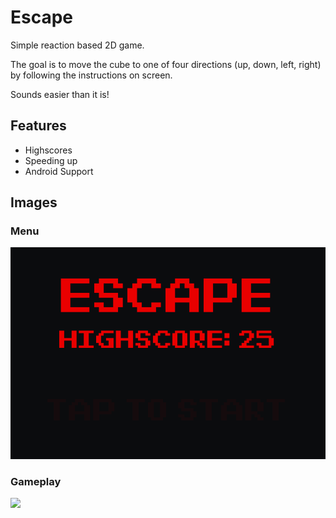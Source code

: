 # Escape

Simple reaction based 2D game.

The goal is to move the cube to one of four directions (up, down, left, right) by following the instructions on screen.

Sounds easier than it is!

## Features

* Highscores
* Speeding up
* Android Support

## Images

### Menu

<img src="IMG/menu.gif">

### Gameplay

<img src="IMG/gameplay.gif">
